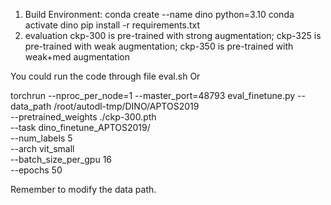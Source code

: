 1. Build Environment:
conda create --name dino python=3.10
conda activate dino
pip install -r requirements.txt
3. evaluation
ckp-300 is pre-trained with strong augmentation; 
ckp-325 is pre-trained with weak augmentation; 
ckp-350 is pre-trained with weak+med augmentation

You could run the code through file eval.sh Or

torchrun --nproc_per_node=1 --master_port=48793 eval_finetune.py --data_path /root/autodl-tmp/DINO/APTOS2019 \
--pretrained_weights ./ckp-300.pth \
--task dino_finetune_APTOS2019/ \
--num_labels 5 \
--arch vit_small \
--batch_size_per_gpu 16 \
--epochs 50

Remember to modify the data path.
